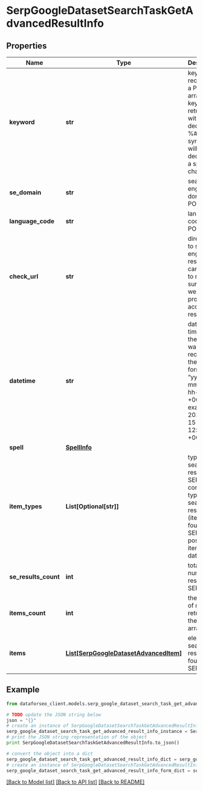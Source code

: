 # SerpGoogleDatasetSearchTaskGetAdvancedResultInfo


## Properties

Name | Type | Description | Notes
------------ | ------------- | ------------- | -------------
**keyword** | **str** | keyword received in a POST array the keyword is returned with decoded %## (plus symbol ‘+’ will be decoded to a space character) | [optional] 
**se_domain** | **str** | search engine domain in a POST array | [optional] 
**language_code** | **str** | language code in a POST array | [optional] 
**check_url** | **str** | direct URL to search engine results you can use it to make sure that we provided accurate results | [optional] 
**datetime** | **str** | date and time when the result was received in the UTC format: “yyyy-mm-dd hh-mm-ss +00:00” example: 2019-11-15 12:57:46 +00:00 | [optional] 
**spell** | [**SpellInfo**](SpellInfo.md) |  | [optional] 
**item_types** | **List[Optional[str]]** | types of search results in SERP contains types of search results (items) found in SERP. possible item type: dataset | [optional] 
**se_results_count** | **int** | total number of results in SERP | [optional] 
**items_count** | **int** | the number of results returned in the items array | [optional] 
**items** | [**List[SerpGoogleDatasetAdvancedItem]**](SerpGoogleDatasetAdvancedItem.md) | elements of search results found in SERP | [optional] 

## Example

```python
from dataforseo_client.models.serp_google_dataset_search_task_get_advanced_result_info import SerpGoogleDatasetSearchTaskGetAdvancedResultInfo

# TODO update the JSON string below
json = "{}"
# create an instance of SerpGoogleDatasetSearchTaskGetAdvancedResultInfo from a JSON string
serp_google_dataset_search_task_get_advanced_result_info_instance = SerpGoogleDatasetSearchTaskGetAdvancedResultInfo.from_json(json)
# print the JSON string representation of the object
print SerpGoogleDatasetSearchTaskGetAdvancedResultInfo.to_json()

# convert the object into a dict
serp_google_dataset_search_task_get_advanced_result_info_dict = serp_google_dataset_search_task_get_advanced_result_info_instance.to_dict()
# create an instance of SerpGoogleDatasetSearchTaskGetAdvancedResultInfo from a dict
serp_google_dataset_search_task_get_advanced_result_info_form_dict = serp_google_dataset_search_task_get_advanced_result_info.from_dict(serp_google_dataset_search_task_get_advanced_result_info_dict)
```
[[Back to Model list]](../README.md#documentation-for-models) [[Back to API list]](../README.md#documentation-for-api-endpoints) [[Back to README]](../README.md)


